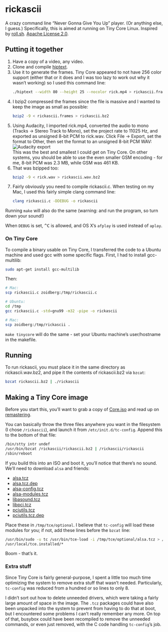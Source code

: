 # rickascii
A crazy command line “Never Gonna Give You Up” player. (Or anything else, I guess.) Specifically, this is aimed at running on Tiny Core Linux. Inspired by [roll.sh](https://github.com/keroserene/rickrollrc/blob/master/roll.sh). [Apache License 2.0](https://www.apache.org/licenses/LICENSE-2.0.html).

## Putting it together
1. Have a copy of a video, any video.
2. Clone and compile [hiptext](https://github.com/jart/hiptext).
3. Use it to generate the frames. Tiny Core appeared to not have 256 color support (either that or it does and I was too lazy to work out why it wasn’t working) so I used this command line:
   ```bash
   ./hiptext --width 80 --height 25 --nocolor rick.mp4 > rickascii.frames
   ```
4. I bzip2 compressed the frames since the file is massive and I wanted to keep the image as small as possible:
   ```bash
   bzip2 -9 < rickascii.frames > rickascii.bz2
   ```
5. Using Audacity, I imported rick.mp4, converted the audio to mono (Tracks &rarr; Stereo Track to Mono), set the project rate to 11025 Hz, and exported as unsigned 8-bit PCM to rick.wav. Click File &rarr; Export, set the format to Other, then set the format to an unsigned 8-bit PCM WAV:  
   ![Audacity export](https://i.imgur.com/iZO0C8n.png)  
   This was the best and smallest I could get on Tiny Core. On other systems, you should be able to use the even smaller GSM encoding - for me, 8-bit PCM was 2.3 MB, while GSM was 461 KB.
6. That was bzipped too:
   ```bash
   bzip2 -9 < rick.wav > rickascii.wav.bz2
   ```
7. Fairly obviously you need to compile rickascii.c. When testing on my Mac, I used this fairly simple clang command line:
   ```bash
   clang rickascii.c -DDEBUG -o rickascii
   ```
Running `make` will also do the same (warning: and run the program, so turn down your sound!)

When `DEBUG` is set, <kbd>^C</kbd> is allowed, and OS X’s `afplay` is used instead of `aplay`.

### On Tiny Core
To compile a binary usable on Tiny Core, I transferred the code to a Ubuntu machine and used gcc with some specific flags. First, I had to install gcc-multilib:

```bash
sudo apt-get install gcc-multilib
```

Then:

```bash
# Mac:
scp rickascii.c zoidberg:/tmp/rickascii.c

# Ubuntu:
cd /tmp
gcc rickascii.c -std=gnu99 -m32 -pipe -o rickascii

# Mac:
scp zoidberg:/tmp/rickascii .
```

`make tinycore` will do the same - set your Ubuntu machine’s user/hostname in the makefile. 

## Running
To run rickascii, you must place it in the same directory as rickascii.wav.bz2, and pipe it the contents of rickascii.bz2 via `bzcat`:

```bash
bzcat rickascii.bz2 | ./rickascii
```

## Making a Tiny Core image
Before you start this, you’ll want to grab a copy of [Core.iso](http://tinycorelinux.net/downloads.html) and read up on [remastering](http://wiki.tinycorelinux.net/wiki:remastering).

You can basically throw the three files anywhere you want in the filesystem (I chose `/rickascii`), and launch it from `/etc/init.d/tc-config`. Append this to the bottom of that file:

```bash
/bin/stty intr undef
/usr/bin/bzcat /rickascii/rickascii.bz2 | /rickascii/rickascii
/sbin/reboot
```

If you build this into an ISO and boot it, you’ll notice that there’s no sound. We’ll need to download `alsa` and friends:

* [alsa.tcz](http://tinycorelinux.net/5.x/x86/tcz/alsa.tcz)
* [alsa.tcz.dep](http://tinycorelinux.net/5.x/x86/tcz/alsa.tcz.dep)
* [alsa-config.tcz](http://tinycorelinux.net/5.x/x86/tcz/alsa-config.tcz)
* [alsa-modules.tcz](http://tinycorelinux.net/5.x/x86/tcz/alsa-modules-3.8.13-tinycore.tcz)
* [libasound.tcz](http://tinycorelinux.net/5.x/x86/tcz/libasound.tcz)
* [libpci.tcz](http://tinycorelinux.net/5.x/x86/tcz/libpci.tcz)
* [pciutils.tcz](http://tinycorelinux.net/5.x/x86/tcz/pciutils.tcz)
* [pciutils.tcz.dep](http://tinycorelinux.net/5.x/x86/tcz/pciutils.tcz.dep)

Place these in `/tmp/tce/optional`. I believe that `tc-config` will load these modules for you; if not, add these lines before the `bzcat` line:

```bash
/usr/bin/sudo -u tc /usr/bin/tce-load -i /tmp/tce/optional/alsa.tcz > /dev/null
/usr/local/tce.installed/*
```

Boom - that’s it.

### Extra stuff
Since Tiny Core is fairly general-purpose, I spent a little too much time optimizing the system to remove extra stuff that wasn’t needed. Particularly, `tc-config` was reduced from a hundred or so lines to only 8. 

I didn’t sort out how to delete unneeded drivers, which were taking a fairly large amount of space in the image. The `.tcz` packages could have also been unpacked into the system to prevent from having to do that at boot, but I encountered some problems I can’t really remember any more. On top of that, busybox could have been recompiled to remove the unneeded commands, or even just removed, with the C code handling `tc-config`’s job.
